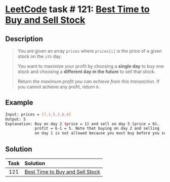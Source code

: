 # [LeetCode][leetcode] task # 121: [Best Time to Buy and Sell Stock][task]

Description
-----------

> You are given an array `prices` where `prices[i]`
> is the price of a given stock on the `ith` day.
> 
> You want to maximize your profit by choosing
> a **single day** to buy one stock and choosing
> a **different day in the future** to sell that stock.
> 
> Return _the maximum profit you can achieve from this transaction_.
> If you cannot achieve any profit, return `0`.

Example
-------

```sh
Input: prices = [7,1,5,3,6,4]
Output: 5
Explanation: Buy on day 2 (price = 1) and sell on day 5 (price = 6),
             profit = 6-1 = 5. Note that buying on day 2 and selling
             on day 1 is not allowed because you must buy before you sell.
```

Solution
--------

| Task | Solution |
|:----:| :------ |
| 121  | [Best Time to Buy and Sell Stock][solution] |


[leetcode]: <http://leetcode.com/>
[task]: <https://leetcode.com/problems/best-time-to-buy-and-sell-stock/>
[solution]: <https://github.com/wellaxis/witalis-jkit/blob/main/module/tasks/src/main/java/com/witalis/jkit/tasks/core/task/leetcode/p121/option/Practice.java>
